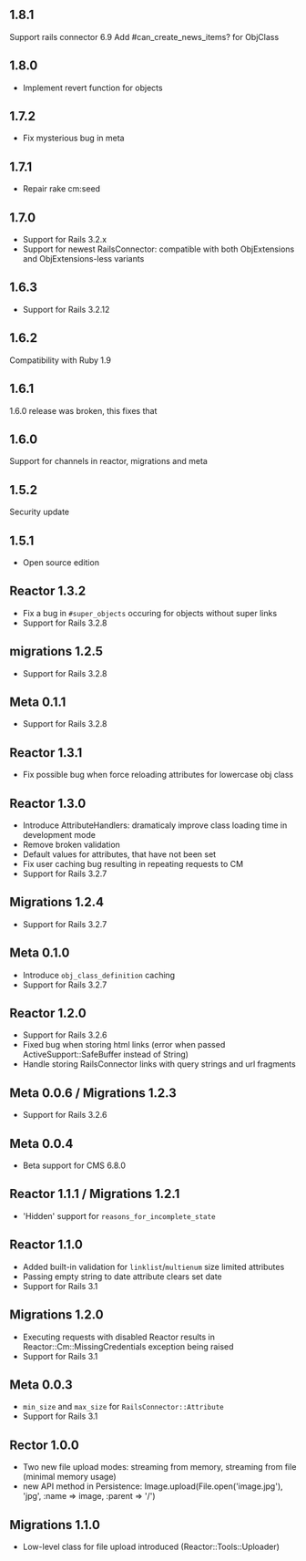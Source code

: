 ## 1.8.1
Support rails connector 6.9
Add #can_create_news_items? for ObjClass

## 1.8.0
* Implement revert function for objects

## 1.7.2
* Fix mysterious bug in meta

## 1.7.1
* Repair rake cm:seed

## 1.7.0
* Support for Rails 3.2.x
* Support for newest RailsConnector: compatible with both ObjExtensions and ObjExtensions-less variants

## 1.6.3
* Support for Rails 3.2.12

## 1.6.2
Compatibility with Ruby 1.9

## 1.6.1
1.6.0 release was broken, this fixes that

## 1.6.0
Support for channels in reactor, migrations and meta

## 1.5.2
Security update

## 1.5.1
* Open source edition

## Reactor 1.3.2
* Fix a bug in `#super_objects` occuring for objects without super links
* Support for Rails 3.2.8

## migrations 1.2.5
* Support for Rails 3.2.8

## Meta 0.1.1
* Support for Rails 3.2.8

## Reactor 1.3.1
* Fix possible bug when force reloading attributes for lowercase obj class

## Reactor 1.3.0
* Introduce AttributeHandlers: dramaticaly improve class loading time in development mode
* Remove broken validation
* Default values for attributes, that have not been set
* Fix user caching bug resulting in repeating requests to CM
* Support for Rails 3.2.7

## Migrations 1.2.4
* Support for Rails 3.2.7

## Meta 0.1.0
* Introduce `obj_class_definition` caching
* Support for Rails 3.2.7

## Reactor 1.2.0
* Support for Rails 3.2.6
* Fixed bug when storing html links (error when passed ActiveSupport::SafeBuffer instead of String)
* Handle storing RailsConnector links with query strings and url fragments

## Meta 0.0.6 / Migrations 1.2.3
* Support for Rails 3.2.6

## Meta 0.0.4
* Beta support for CMS 6.8.0

## Reactor 1.1.1 / Migrations 1.2.1
* 'Hidden' support for `reasons_for_incomplete_state`

## Reactor 1.1.0
* Added built-in validation for `linklist`/`multienum` size limited attributes
* Passing empty string to date attribute clears set date
* Support for Rails 3.1

## Migrations 1.2.0
* Executing requests with disabled Reactor results in Reactor::Cm::MissingCredentials exception being raised
* Support for Rails 3.1

## Meta 0.0.3
* `min_size` and `max_size` for `RailsConnector::Attribute`
* Support for Rails 3.1

## Rector 1.0.0
* Two new file upload modes: streaming from memory, streaming from file (minimal memory usage)
* new API method in Persistence: Image.upload(File.open('image.jpg'), 'jpg', :name => image, :parent => '/')

## Migrations 1.1.0
* Low-level class for file upload introduced (Reactor::Tools::Uploader)
